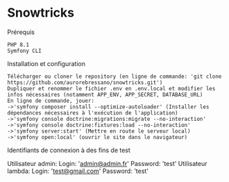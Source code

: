 # Snowtricks

Prérequis

    PHP 8.1
    Symfony CLI

Installation et configuration

    Télécharger ou cloner le repository (en ligne de commande: 'git clone https://github.com/aurorebressano/snowtricks.git')
    Dupliquer et renommer le fichier .env en .env.local et modifier les infos nécessaires (notamment APP_ENV, APP_SECRET, DATABASE_URL)
    En ligne de commande, jouer:
    ->'symfony composer install --optimize-autoloader' (Installer les dépendances nécessaires à l'exécution de l'application)
    ->'symfony console doctrine:migrations:migrate --no-interaction'
    ->'symfony console doctrine:fixtures:load --no-interaction'
    ->'symfony server:start' (Mettre en route le serveur local)
    ->'symfony open:local' (ouvrir le site dans le navigateur)

    
Identifiants de connexion à des fins de test

Utilisateur admin:
    Login: 'admin@admin.fr'
    Password: 'test'
Utilisateur lambda:
    Login: 'test@gmail.com'
    Password: 'test'
    
